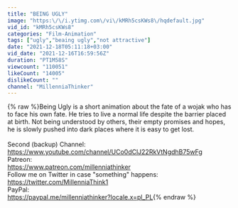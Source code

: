 ```yaml
---
title: "BEING UGLY"
image: "https:\/\/i.ytimg.com\/vi\/kMRh5csKWs8\/hqdefault.jpg"
vid_id: "kMRh5csKWs8"
categories: "Film-Animation"
tags: ["ugly","beaing ugly","not attractive"]
date: "2021-12-18T05:11:18+03:00"
vid_date: "2021-12-16T16:59:56Z"
duration: "PT1M58S"
viewcount: "110051"
likeCount: "14005"
dislikeCount: ""
channel: "MillenniaThinker"
---
```

{% raw %}Being Ugly is a short animation about the fate of a wojak who has to face his own fate. He tries to live a normal life despite the barrier placed at birth. Not being understood by others, their empty promises and hopes, he is slowly pushed into dark places where it is easy to get lost.<br /><br />Second (backup) Channel: <a rel="nofollow" target="blank" href="https://www.youtube.com/channel/UCo0dClJ22RkVtNgdhB75wFg">https://www.youtube.com/channel/UCo0dClJ22RkVtNgdhB75wFg</a><br />Patreon:<br /><a rel="nofollow" target="blank" href="https://www.patreon.com/millenniathinker">https://www.patreon.com/millenniathinker</a><br />Follow me on Twitter in case &quot;something&quot; happens:<br /><a rel="nofollow" target="blank" href="https://twitter.com/MillenniaThink1">https://twitter.com/MillenniaThink1</a><br />PayPal:<br /><a rel="nofollow" target="blank" href="https://paypal.me/millenniathinker?locale.x=pl_PL">https://paypal.me/millenniathinker?locale.x=pl_PL</a>{% endraw %}
